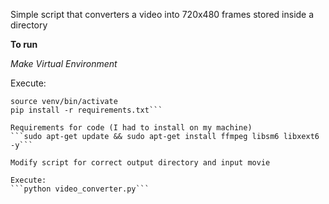 Simple script that converters a video into 720x480 frames stored inside a directory

**To run**

*Make Virtual Environment*

Execute:

```python3 -m venv venv
source venv/bin/activate
pip install -r requirements.txt```

Requirements for code (I had to install on my machine)
```sudo apt-get update && sudo apt-get install ffmpeg libsm6 libxext6  -y```

Modify script for correct output directory and input movie

Execute:
```python video_converter.py```
